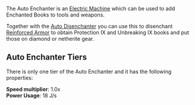 The Auto Enchanter is an [Electric Machine](https://github.com/Slimefun/Slimefun4/wiki/Electric-Machines) which can be used to add Enchanted Books to tools and weapons.

Together with the [Auto Disenchanter](https://github.com/Slimefun/Slimefun4/wiki/Auto-Disenchanter) you can use this to disenchant [Reinforced Armor](https://github.com/Slimefun/Slimefun4/wiki/Reinforced-Armor) to obtain Protection IX and Unbreaking IX books and put those on diamond or netherite gear.

## Auto Enchanter Tiers

There is only one tier of the Auto Enchanter and it has the following properties:  

**Speed multiplier**: 1.0x  
**Power Usage**: 18 J/s  